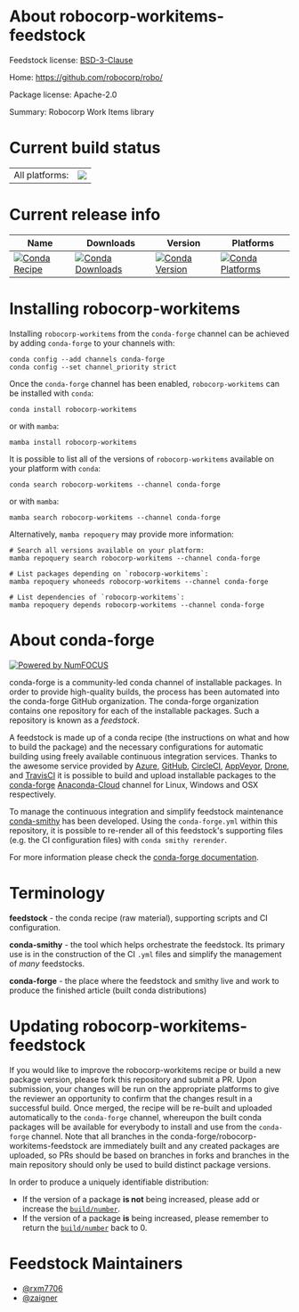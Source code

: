 About robocorp-workitems-feedstock
==================================

Feedstock license: [BSD-3-Clause](https://github.com/conda-forge/robocorp-workitems-feedstock/blob/main/LICENSE.txt)

Home: https://github.com/robocorp/robo/

Package license: Apache-2.0

Summary: Robocorp Work Items library

Current build status
====================


<table><tr><td>All platforms:</td>
    <td>
      <a href="https://dev.azure.com/conda-forge/feedstock-builds/_build/latest?definitionId=20199&branchName=main">
        <img src="https://dev.azure.com/conda-forge/feedstock-builds/_apis/build/status/robocorp-workitems-feedstock?branchName=main">
      </a>
    </td>
  </tr>
</table>

Current release info
====================

| Name | Downloads | Version | Platforms |
| --- | --- | --- | --- |
| [![Conda Recipe](https://img.shields.io/badge/recipe-robocorp--workitems-green.svg)](https://anaconda.org/conda-forge/robocorp-workitems) | [![Conda Downloads](https://img.shields.io/conda/dn/conda-forge/robocorp-workitems.svg)](https://anaconda.org/conda-forge/robocorp-workitems) | [![Conda Version](https://img.shields.io/conda/vn/conda-forge/robocorp-workitems.svg)](https://anaconda.org/conda-forge/robocorp-workitems) | [![Conda Platforms](https://img.shields.io/conda/pn/conda-forge/robocorp-workitems.svg)](https://anaconda.org/conda-forge/robocorp-workitems) |

Installing robocorp-workitems
=============================

Installing `robocorp-workitems` from the `conda-forge` channel can be achieved by adding `conda-forge` to your channels with:

```
conda config --add channels conda-forge
conda config --set channel_priority strict
```

Once the `conda-forge` channel has been enabled, `robocorp-workitems` can be installed with `conda`:

```
conda install robocorp-workitems
```

or with `mamba`:

```
mamba install robocorp-workitems
```

It is possible to list all of the versions of `robocorp-workitems` available on your platform with `conda`:

```
conda search robocorp-workitems --channel conda-forge
```

or with `mamba`:

```
mamba search robocorp-workitems --channel conda-forge
```

Alternatively, `mamba repoquery` may provide more information:

```
# Search all versions available on your platform:
mamba repoquery search robocorp-workitems --channel conda-forge

# List packages depending on `robocorp-workitems`:
mamba repoquery whoneeds robocorp-workitems --channel conda-forge

# List dependencies of `robocorp-workitems`:
mamba repoquery depends robocorp-workitems --channel conda-forge
```


About conda-forge
=================

[![Powered by
NumFOCUS](https://img.shields.io/badge/powered%20by-NumFOCUS-orange.svg?style=flat&colorA=E1523D&colorB=007D8A)](https://numfocus.org)

conda-forge is a community-led conda channel of installable packages.
In order to provide high-quality builds, the process has been automated into the
conda-forge GitHub organization. The conda-forge organization contains one repository
for each of the installable packages. Such a repository is known as a *feedstock*.

A feedstock is made up of a conda recipe (the instructions on what and how to build
the package) and the necessary configurations for automatic building using freely
available continuous integration services. Thanks to the awesome service provided by
[Azure](https://azure.microsoft.com/en-us/services/devops/), [GitHub](https://github.com/),
[CircleCI](https://circleci.com/), [AppVeyor](https://www.appveyor.com/),
[Drone](https://cloud.drone.io/welcome), and [TravisCI](https://travis-ci.com/)
it is possible to build and upload installable packages to the
[conda-forge](https://anaconda.org/conda-forge) [Anaconda-Cloud](https://anaconda.org/)
channel for Linux, Windows and OSX respectively.

To manage the continuous integration and simplify feedstock maintenance
[conda-smithy](https://github.com/conda-forge/conda-smithy) has been developed.
Using the ``conda-forge.yml`` within this repository, it is possible to re-render all of
this feedstock's supporting files (e.g. the CI configuration files) with ``conda smithy rerender``.

For more information please check the [conda-forge documentation](https://conda-forge.org/docs/).

Terminology
===========

**feedstock** - the conda recipe (raw material), supporting scripts and CI configuration.

**conda-smithy** - the tool which helps orchestrate the feedstock.
                   Its primary use is in the construction of the CI ``.yml`` files
                   and simplify the management of *many* feedstocks.

**conda-forge** - the place where the feedstock and smithy live and work to
                  produce the finished article (built conda distributions)


Updating robocorp-workitems-feedstock
=====================================

If you would like to improve the robocorp-workitems recipe or build a new
package version, please fork this repository and submit a PR. Upon submission,
your changes will be run on the appropriate platforms to give the reviewer an
opportunity to confirm that the changes result in a successful build. Once
merged, the recipe will be re-built and uploaded automatically to the
`conda-forge` channel, whereupon the built conda packages will be available for
everybody to install and use from the `conda-forge` channel.
Note that all branches in the conda-forge/robocorp-workitems-feedstock are
immediately built and any created packages are uploaded, so PRs should be based
on branches in forks and branches in the main repository should only be used to
build distinct package versions.

In order to produce a uniquely identifiable distribution:
 * If the version of a package **is not** being increased, please add or increase
   the [``build/number``](https://docs.conda.io/projects/conda-build/en/latest/resources/define-metadata.html#build-number-and-string).
 * If the version of a package **is** being increased, please remember to return
   the [``build/number``](https://docs.conda.io/projects/conda-build/en/latest/resources/define-metadata.html#build-number-and-string)
   back to 0.

Feedstock Maintainers
=====================

* [@rxm7706](https://github.com/rxm7706/)
* [@zaigner](https://github.com/zaigner/)


<!-- dummy commit to enable rerendering -->

